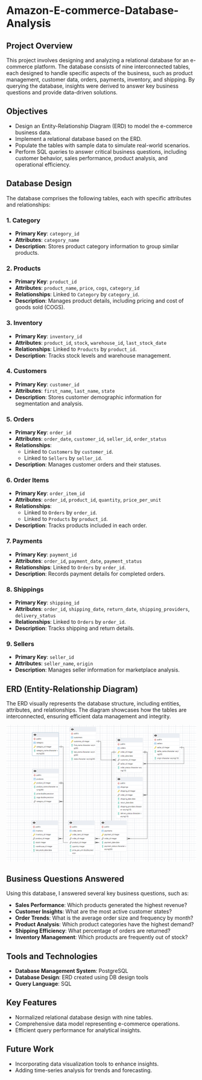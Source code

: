 # Amazon-E-commerce-Database-Analysis


## Project Overview
This project involves designing and analyzing a relational database for an e-commerce platform. The database consists of nine interconnected tables, each designed to handle specific aspects of the business, such as product management, customer data, orders, payments, inventory, and shipping. By querying the database, insights were derived to answer key business questions and provide data-driven solutions.

## Objectives
- Design an Entity-Relationship Diagram (ERD) to model the e-commerce business data.
- Implement a relational database based on the ERD.
- Populate the tables with sample data to simulate real-world scenarios.
- Perform SQL queries to answer critical business questions, including customer behavior, sales performance, product analysis, and operational efficiency.

## Database Design
The database comprises the following tables, each with specific attributes and relationships:

### 1. Category
- **Primary Key**: `category_id`
- **Attributes**: `category_name`
- **Description**: Stores product category information to group similar products.

### 2. Products
- **Primary Key**: `product_id`
- **Attributes**: `product_name`, `price`, `cogs`, `category_id`
- **Relationships**: Linked to `Category` by `category_id`.
- **Description**: Manages product details, including pricing and cost of goods sold (COGS).

### 3. Inventory
- **Primary Key**: `inventory_id`
- **Attributes**: `product_id`, `stock`, `warehouse_id`, `last_stock_date`
- **Relationships**: Linked to `Products` by `product_id`.
- **Description**: Tracks stock levels and warehouse management.

### 4. Customers
- **Primary Key**: `customer_id`
- **Attributes**: `first_name`, `last_name`, `state`
- **Description**: Stores customer demographic information for segmentation and analysis.

### 5. Orders
- **Primary Key**: `order_id`
- **Attributes**: `order_date`, `customer_id`, `seller_id`, `order_status`
- **Relationships**: 
    - Linked to `Customers` by `customer_id`.
    - Linked to `Sellers` by `seller_id`.
- **Description**: Manages customer orders and their statuses.

### 6. Order Items
- **Primary Key**: `order_item_id`
- **Attributes**: `order_id`, `product_id`, `quantity`, `price_per_unit`
- **Relationships**:
    - Linked to `Orders` by `order_id`.
    - Linked to `Products` by `product_id`.
- **Description**: Tracks products included in each order.

### 7. Payments
- **Primary Key**: `payment_id`
- **Attributes**: `order_id`, `payment_date`, `payment_status`
- **Relationships**: Linked to `Orders` by `order_id`.
- **Description**: Records payment details for completed orders.

### 8. Shippings
- **Primary Key**: `shipping_id`
- **Attributes**: `order_id`, `shipping_date`, `return_date`, `shipping_providers`, `delivery_status`
- **Relationships**: Linked to `Orders` by `order_id`.
- **Description**: Tracks shipping and return details.

### 9. Sellers
- **Primary Key**: `seller_id`
- **Attributes**: `seller_name`, `origin`
- **Description**: Manages seller information for marketplace analysis.

## ERD (Entity-Relationship Diagram)
The ERD visually represents the database structure, including entities, attributes, and relationships. The diagram showcases how the tables are interconnected, ensuring efficient data management and integrity.

![ERD DIAGRAM](https://github.com/DILIPdk1101/Amazon-E-commerce-Database-Analysis/blob/a043e3085817a962dc4336d377a8f7cc2d1fdd93/ERD%20DIAGRAM.png)

## Business Questions Answered
Using this database, I answered several key business questions, such as:
- **Sales Performance**: Which products generated the highest revenue?
- **Customer Insights**: What are the most active customer states?
- **Order Trends**: What is the average order size and frequency by month?
- **Product Analysis**: Which product categories have the highest demand?
- **Shipping Efficiency**: What percentage of orders are returned?
- **Inventory Management**: Which products are frequently out of stock?

## Tools and Technologies
- **Database Management System**: PostgreSQL
- **Database Design**: ERD created using DB design tools
- **Query Language**: SQL

## Key Features
- Normalized relational database design with nine tables.
- Comprehensive data model representing e-commerce operations.
- Efficient query performance for analytical insights.

## Future Work
- Incorporating data visualization tools to enhance insights.
- Adding time-series analysis for trends and forecasting.
